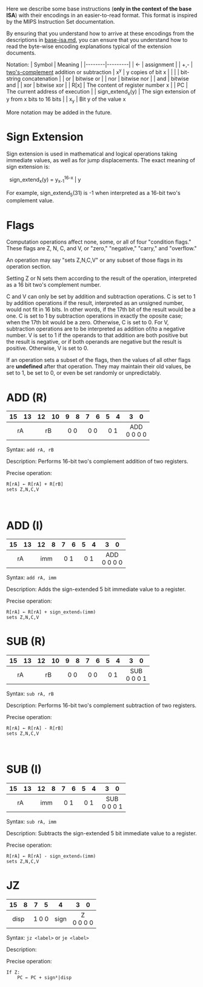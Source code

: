 Here we describe some base instructions (**only in the context of the base ISA**) with their encodings in an easier-to-read format. This format is inspired by the MIPS Instruction Set documentation.

By ensuring that you understand how to arrive at these encodings from
the descriptions in [base-isa.md](base-isa.md), you can ensure that you
understand how to read the byte-wise encoding explanations typical of 
the extension documents.

Notation:
| Symbol | Meaning |
|--------|---------|
|   ←    | assignment |
| +,-    | [two's-complement](https://en.wikipedia.org/wiki/Two%27s_complement) addition or subtraction
|  x<sup>y</sup>    | y copies of bit x |
|  \|    | bit-string concatenation |
| or     | bitwise or |
| nor    | bitwise nor |
| and    | bitwise and |
| xor    | bitwise xor |
| R[x]   | The content of register number x |
| PC     | The current address of execution |
| sign_extend<sub>x</sub>(y) | The sign extension of y from x bits to 16 bits |
| x<sub>y</sub> | Bit y of the value x

More notation may be added in the future.

# Sign Extension

Sign extension is used in mathematical and logical operations taking immediate values,
as well as for jump displacements. The exact meaning of sign extension is:

&nbsp;&nbsp;sign_extend<sub>x</sub>(y) = y<sub>x-1</sub><sup>16-x</sup> | y

For example, sign_extend<sub>5</sub>(31) is -1 when interpreted as a 16-bit two's complement value.

# Flags

Computation operations affect none, some, or all of four "condition flags." These flags are Z, N, C, and V, or "zero," "negative," "carry," and "overflow."

An operation may say "sets Z,N,C,V" or any subset of those flags in its operation section.

Setting Z or N sets them according to the result of the operation,
interpreted as a 16 bit two's complement number.

C and V can only be set by addition and subtraction operations. 
C is set to 1 by addition operations if the result, interpreted as an unsigned number,
would not fit in 16 bits. In other words, if the 17th bit of the result would be a one.
C is set to 1 by subtraction operations in exactly the oposite case;
when the 17th bit would be a zero. Otherwise, C is set to 0.
For V, subtraction operations are to be interpreted as addition of/to a negative number.
V is set to 1 if the operands to that addition are both positive but the result is negative,
or if both operands are negative but the result is positive.
Otherwise, V is set to 0.

If an operation sets a subset of the flags, then the values of all other flags
are **undefined** after that operation. They may maintain their old values,
be set to 1, be set to 0, or even be set randomly or unpredictably.

# ADD (R)

| 15 &ensp; 13 | 12 &ensp; 10 | 9 &ensp; 8 | 7 &ensp; 6 | 5 &ensp; 4 | 3 &ensp; 0 |
|:----:|:---:|:---:|:---:|:---:|:---:|
| rA  | rB | 0 0 | 0 0 | 0 1 | ADD<br>0 0 0 0 |

Syntax: `add rA, rB`

Description: Performs 16-bit two's complement addition of two registers.

Precise operation:
```
R[rA] ← R[rA] + R[rB]
sets Z,N,C,V
```
    
# ADD (I)

| 15 &ensp; 13 | 12 &ensp; 8 | 7 &ensp; 6 | 5 &ensp; 4 | 3 &ensp; 0 |
|:----:|:---:|:---:|:---:|:---:|
| rA  | imm | 0 1 | 0 1 | ADD<br>0 0 0 0 |

Syntax: `add rA, imm`

Description: Adds the sign-extended 5 bit immediate value to a register.

Precise operation:
```
R[rA] ← R[rA] + sign_extend₅(imm)
sets Z,N,C,V
```

# SUB (R)

| 15 &ensp; 13 | 12 &ensp; 10 | 9 &ensp; 8 | 7 &ensp; 6 | 5 &ensp; 4 | 3 &ensp; 0 |
|:----:|:---:|:---:|:---:|:---:|:---:|
| rA  | rB | 0 0 | 0 0 | 0 1 | SUB<br>0 0 0 1 |

Syntax: `sub rA, rB`

Description: Performs 16-bit two's complement subtraction of two registers.

Precise operation:
```
R[rA] ← R[rA] - R[rB]
sets Z,N,C,V
```
    
# SUB (I)

| 15 &ensp; 13 | 12 &ensp; 8 | 7 &ensp; 6 | 5 &ensp; 4 | 3 &ensp; 0 |
|:----:|:---:|:---:|:---:|:---:|
| rA  | imm | 0 1 | 0 1 | SUB<br>0 0 0 1 |

Syntax: `sub rA, imm`

Description: Subtracts the sign-extended 5 bit immediate value to a register.

Precise operation:
```
R[rA] ← R[rA] - sign_extend₅(imm)
sets Z,N,C,V
```

# JZ

| 15 &ensp; 8 | 7 &ensp; 5 | 4 | 3 &ensp; 0 |
|:----:|:---:|:---:|:---:|
| disp | 1 0 0 | sign | Z<br>0 0 0 0 | 0 0 |

Syntax: `jz <label>` or `je <label>`

Description: 

Precise operation:
```
If Z:
    PC ← PC + sign⁸|disp
```
